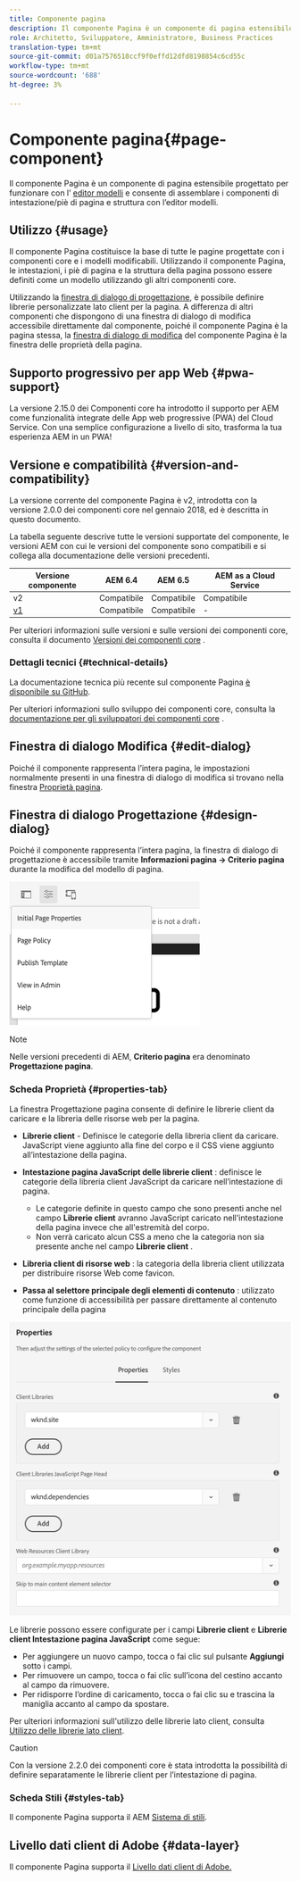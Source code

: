 ```yaml
---
title: Componente pagina
description: Il componente Pagina è un componente di pagina estensibile progettato per funzionare con l’editor modelli e consente l’assemblaggio di componenti di intestazione/piè di pagina e struttura con l’editor modelli.
role: Architetto, Sviluppatore, Amministratore, Business Practices
translation-type: tm+mt
source-git-commit: d01a7576518ccf9f0effd12dfd8198854c6cd55c
workflow-type: tm+mt
source-wordcount: '688'
ht-degree: 3%

---
```



# Componente pagina{#page-component}

Il componente Pagina è un componente di pagina estensibile progettato per funzionare con l’ [editor modelli](https://docs.adobe.com/content/help/en/experience-manager-cloud-service/sites/authoring/features/templates.html) e consente di assemblare i componenti di intestazione/piè di pagina e struttura con l’editor modelli.

## Utilizzo {#usage}

Il componente Pagina costituisce la base di tutte le pagine progettate con i componenti core e i modelli modificabili. Utilizzando il componente Pagina, le intestazioni, i piè di pagina e la struttura della pagina possono essere definiti come un modello utilizzando gli altri componenti core.

Utilizzando la [finestra di dialogo di progettazione](#design-dialog), è possibile definire librerie personalizzate lato client per la pagina. A differenza di altri componenti che dispongono di una finestra di dialogo di modifica accessibile direttamente dal componente, poiché il componente Pagina è la pagina stessa, la [finestra di dialogo di modifica](#edit-dialog) del componente Pagina è la finestra delle proprietà della pagina.

## Supporto progressivo per app Web {#pwa-support}

La versione 2.15.0 dei Componenti core ha introdotto il supporto per AEM come funzionalità integrate delle App web progressive (PWA) del Cloud Service. Con una semplice configurazione a livello di sito, trasforma la tua esperienza AEM in un PWA!

## Versione e compatibilità {#version-and-compatibility}

La versione corrente del componente Pagina è v2, introdotta con la versione 2.0.0 dei componenti core nel gennaio 2018, ed è descritta in questo documento.

La tabella seguente descrive tutte le versioni supportate del componente, le versioni AEM con cui le versioni del componente sono compatibili e si collega alla documentazione delle versioni precedenti.

| Versione componente | AEM 6.4 | AEM 6.5 | AEM as a Cloud Service |
|---|---|---|---|
| v2 | Compatibile | Compatibile | Compatibile |
| [v1](v1/page-v1.md) | Compatibile | Compatibile | - |

Per ulteriori informazioni sulle versioni e sulle versioni dei componenti core, consulta il documento [Versioni dei componenti core](/help/versions.md) .

### Dettagli tecnici {#technical-details}

La documentazione tecnica più recente sul componente Pagina [è disponibile su GitHub](https://adobe.com/go/aem_cmp_tech_page_v2).

Per ulteriori informazioni sullo sviluppo dei componenti core, consulta la [documentazione per gli sviluppatori dei componenti core](/help/developing/overview.md) .

## Finestra di dialogo Modifica {#edit-dialog}

Poiché il componente rappresenta l’intera pagina, le impostazioni normalmente presenti in una finestra di dialogo di modifica si trovano nella finestra [Proprietà pagina](https://docs.adobe.com/content/help/it-IT/experience-manager-cloud-service/sites/authoring/fundamentals/page-properties.html).

## Finestra di dialogo Progettazione {#design-dialog}

Poiché il componente rappresenta l’intera pagina, la finestra di dialogo di progettazione è accessibile tramite **Informazioni pagina -> Criterio pagina** durante la modifica del modello di pagina.

![Criterio pagina](/help/assets/page-policy.png)

>[!NOTE]
>
>Nelle versioni precedenti di AEM, **Criterio pagina** era denominato **Progettazione pagina**.

### Scheda Proprietà {#properties-tab}

La finestra Progettazione pagina consente di definire le librerie client da caricare e la libreria delle risorse web per la pagina.

* **Librerie client**  - Definisce le categorie della libreria client da caricare. JavaScript viene aggiunto alla fine del corpo e il CSS viene aggiunto all’intestazione della pagina.
* **Intestazione pagina JavaScript delle librerie client** : definisce le categorie della libreria client JavaScript da caricare nell’intestazione di pagina.
   * Le categorie definite in questo campo che sono presenti anche nel campo **Librerie client** avranno JavaScript caricato nell&#39;intestazione della pagina invece che all&#39;estremità del corpo.
   * Non verrà caricato alcun CSS a meno che la categoria non sia presente anche nel campo **Librerie client** .

* **Libreria client di risorse web** : la categoria della libreria client utilizzata per distribuire risorse Web come favicon.

* **Passa al selettore principale degli elementi di contenuto** : utilizzato come funzione di accessibilità per passare direttamente al contenuto principale della pagina

![Finestra di dialogo Progettazione componente pagina](/help/assets/page-design.png)

Le librerie possono essere configurate per i campi **Librerie client** e **Librerie client Intestazione pagina JavaScript** come segue:

* Per aggiungere un nuovo campo, tocca o fai clic sul pulsante **Aggiungi** sotto i campi.
* Per rimuovere un campo, tocca o fai clic sull’icona del cestino accanto al campo da rimuovere.
* Per ridisporre l’ordine di caricamento, tocca o fai clic su e trascina la maniglia accanto al campo da spostare.

Per ulteriori informazioni sull&#39;utilizzo delle librerie lato client, consulta [Utilizzo delle librerie lato client](https://helpx.adobe.com/experience-manager/6-5/sites/developing/using/clientlibs.html).

>[!CAUTION]
>
>Con la versione 2.2.0 dei componenti core è stata introdotta la possibilità di definire separatamente le librerie client per l’intestazione di pagina.

### Scheda Stili {#styles-tab}

Il componente Pagina supporta il AEM [Sistema di stili](/help/get-started/authoring.md#component-styling).

## Livello dati client di Adobe {#data-layer}

Il componente Pagina supporta il [Livello dati client di Adobe.](/help/developing/data-layer/overview.md)
